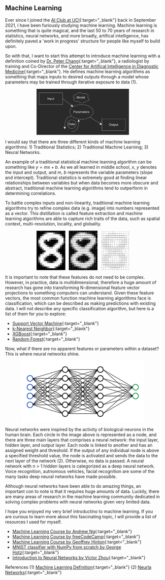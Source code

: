 ## Machine Learning

Ever since I joined the [AI Club at UCI](https://aiclub.ics.uci.edu/){:target="_blank"} back in September 2021, I have been 
furiously studying machine learning. Machine learning is something that is quite magical, and the last 50 to 70 years of research in statistics, neural
networks, and more broadly, artifical intelligence, has definitely paved a 'work in progress' structure for people like myself to build upon.

So with that, I want to start this attempt to introduce machine learning with a definition coined by [Dr. Peter Chang](https://www.faculty.uci.edu/profile.cfm?faculty_id=6569){:target="_blank"}, 
a radiologist by training and Co-Director of the [Center for Artifical Intelligence in Diagnostic Medicine](https://www.caidm.som.uci.edu/){:target="_blank"}. He defines machine learning
algorithms as something that maps inputs to desired outputs through a model whose parameters may be trained through iterative exposure to data (1). 


<img src="/png/machine_learning.png" style="height: 100; width:300px; display: block; margin: 0 auto"/>


I would say that there are three different kinds of machine learning algorithms: 1) Traditional Statistics; 2) Traditional Machine Learning; 3) Neural Networks. 

An example of a traditional statistical machine learning algorithm can be something like $`y = mx + b`$. 
As we all learned in middle school, $`x`$, $`y`$ denotes the input and output, and $`m`$, $`b`$ represents the variable parameters (slope and intercept).
Traditional statistics is extremely good at finding linear relationships between variables but when data becomes more obscure and abstract, traditional machine learning algorithms tend to outperform in determining correlations. 

To battle complex inputs and non-linearity, traditional machine learning algorithms try to refine complex data (e.g. image) into numbers represented as a vector.
This distillation is called feature extraction and machine learning algorithms are able to capture rich traits of the data, such as spatial context, multi-resolution, locality, and globality. 


<img src="/png/mnist.png" style="height: 100; width:300px; display: block; margin: 0 auto"/>


It is important to note that these features do not need to be complex. However, in practice, data is multidimensional, therefore 
a huge amount of research has gone into transforming N-dimensional feature vector projections to something computers can understand. 
Given these feature vectors, the most common function machine learning algorithms face is classification, which can be described as making predictions with existing data. 
I will not describe any specific classification algorithm, but here is a list of them for you to explore: 
- [Support Vector Machine](https://en.wikipedia.org/wiki/Support-vector_machine){:target="_blank"}
- [k-Nearest Neighbor](https://en.wikipedia.org/wiki/K-nearest_neighbors_algorithm){:target="_blank"}
- [XGBoost](https://xgboost.readthedocs.io/en/stable/){:target="_blank"}
- [Random Forest](https://en.wikipedia.org/wiki/Random_forest#:~:text=Random%20forests%20or%20random%20decision,class%20selected%20by%20most%20trees.){:target="_blank"}

Now, what if there are no apparent features or parameters within a dataset? This is where neural networks shine. 


<img src="/png/network.png" style="height: 200; width:400px; display: block; margin: 0 auto"/>


Neural networks were inspired by the activity of biological neurons in the human brain. Each circle in the image above is represented as a node, and there are 
three main layers that comprises a neural network: the input layer, hidden layer, and output layer. Each node is linked to another and has an assigned weight and 
threshold. If the output of any individual node is above a specified threshold value, the node is activated and sends the data to the next layer of the network (2). Otherwise,
no data is passed. A neural network with n > 1 hidden layers is categorized as a deep neural network. Voice recognition, autnomous vehicles, facial recognition are some of the many tasks
deep neural networks have made possible. 

Although neural networks have been able to do amazing things, an important con to note is that it requires huge amounts of data. Luckily, there are many areas of research in 
the machine learning community dedicated in solving complex problems with neural networks given very limited data. 

I hope you enjoyed my very brief introductino to machine learning. If you are curious to learn more about this fascinating topic, I will provide a list of resources
I used for myself. 
- [Machine Learning Course by Andrew Ng](https://www.coursera.org/learn/machine-learning){:target="_blank"}
- [Machine Learning Course by freeCodeCamp](https://www.youtube.com/watch?v=NWONeJKn6kc&t=50s){:target="_blank"}
- [Machine Learning Course by Geoffrey Hinton](https://youtube.com/playlist?list=PLoRl3Ht4JOcdU872GhiYWf6jwrk_SNhz9){:target="_blank"}
- [MNIST classifier with NumPy from scratch by George Hotz](https://www.youtube.com/watch?v=JRlyw6LO5qo&t=8s){:target="_blank"}
- [Introduction to Neural Networks by Victor Zhou](https://victorzhou.com/blog/intro-to-neural-networks/){:target="_blank"}


References
(1) [Machine Learning Definition](https://uci.yuja.com/V/MediaFile?mediaFile=420457&node=15536234&a=1231719205&autoplay=1){:target="_blank"}
(2) [Neurla Networks](https://www.ibm.com/cloud/learn/neural-networks){:target="_blank"}
